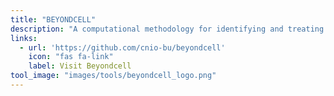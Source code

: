 ```yaml
---
title: "BEYONDCELL"
description: "A computational methodology for identifying and treating tumour cell subpopulations with distinct drug responses in single-cell RNA-seq data."
links:
  - url: 'https://github.com/cnio-bu/beyondcell'
    icon: "fas fa-link"
    label: Visit Beyondcell
tool_image: "images/tools/beyondcell_logo.png"
---
```

